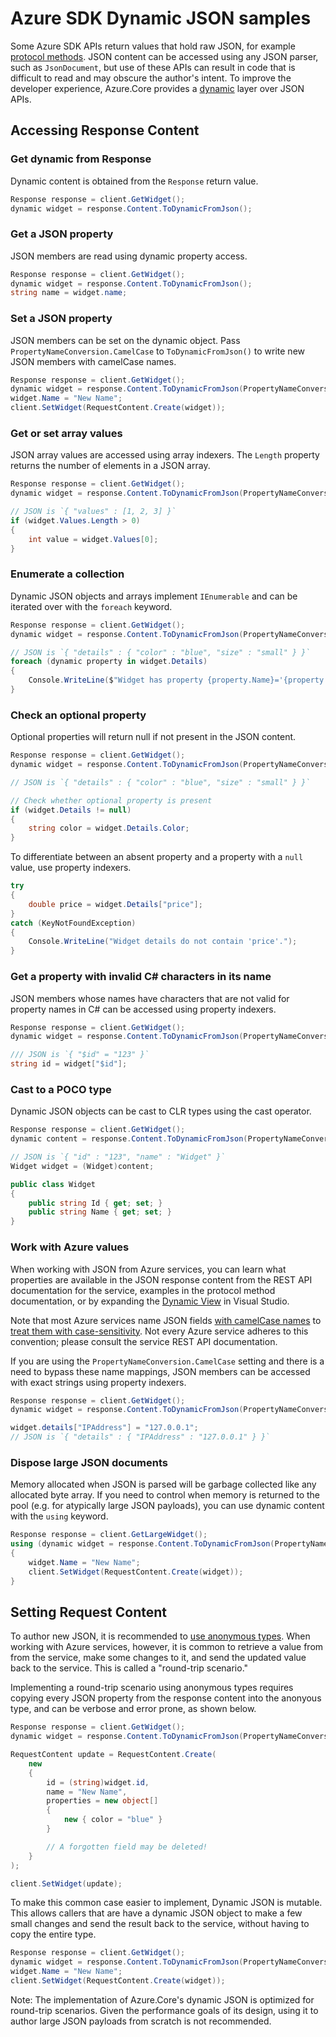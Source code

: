 # Azure SDK Dynamic JSON samples

Some Azure SDK APIs return values that hold raw JSON, for example [protocol methods](https://github.com/Azure/azure-sdk-for-net/blob/main/sdk/core/Azure.Core/samples/ProtocolMethods.md).  JSON content can be accessed using any JSON parser, such as `JsonDocument`, but use of these APIs can result in code that is difficult to read and may obscure the author's intent.  To improve the developer experience, Azure.Core provides a [dynamic](https://learn.microsoft.com/dotnet/csharp/advanced-topics/interop/using-type-dynamic) layer over JSON APIs.

## Accessing Response Content

### Get dynamic from Response

Dynamic content is obtained from the `Response` return value.

```C# Snippet:AzureCoreGetDynamicJson
Response response = client.GetWidget();
dynamic widget = response.Content.ToDynamicFromJson();
```

### Get a JSON property

JSON members are read using dynamic property access.

```C# Snippet:AzureCoreGetDynamicJsonProperty
Response response = client.GetWidget();
dynamic widget = response.Content.ToDynamicFromJson();
string name = widget.name;
```

### Set a JSON property

JSON members can be set on the dynamic object.  Pass `PropertyNameConversion.CamelCase` to `ToDynamicFromJson()` to write new JSON members with camelCase names.

```C# Snippet:AzureCoreSetDynamicJsonProperty
Response response = client.GetWidget();
dynamic widget = response.Content.ToDynamicFromJson(PropertyNameConversion.CamelCase);
widget.Name = "New Name";
client.SetWidget(RequestContent.Create(widget));
```

### Get or set array values

JSON array values are accessed using array indexers.  The `Length` property returns the number of elements in a JSON array.

```C# Snippet:AzureCoreGetDynamicJsonArrayValue
Response response = client.GetWidget();
dynamic widget = response.Content.ToDynamicFromJson(PropertyNameConversion.CamelCase);

// JSON is `{ "values" : [1, 2, 3] }`
if (widget.Values.Length > 0)
{
    int value = widget.Values[0];
}
```

### Enumerate a collection

Dynamic JSON objects and arrays implement `IEnumerable` and can be iterated over with the `foreach` keyword.

```C# Snippet:AzureCoreEnumerateDynamicJsonObject
Response response = client.GetWidget();
dynamic widget = response.Content.ToDynamicFromJson(PropertyNameConversion.CamelCase);

// JSON is `{ "details" : { "color" : "blue", "size" : "small" } }`
foreach (dynamic property in widget.Details)
{
    Console.WriteLine($"Widget has property {property.Name}='{property.Value}'.");
}
```

### Check an optional property

Optional properties will return null if not present in the JSON content.

```C# Snippet:AzureCoreGetDynamicJsonOptionalProperty
Response response = client.GetWidget();
dynamic widget = response.Content.ToDynamicFromJson(PropertyNameConversion.CamelCase);

// JSON is `{ "details" : { "color" : "blue", "size" : "small" } }`

// Check whether optional property is present
if (widget.Details != null)
{
    string color = widget.Details.Color;
}
```

To differentiate between an absent property and a property with a `null` value, use property indexers.

```C# Snippet:AzureCoreCheckPropertyNullOrAbsent
try
{
    double price = widget.Details["price"];
}
catch (KeyNotFoundException)
{
    Console.WriteLine("Widget details do not contain 'price'.");
}
```

### Get a property with invalid C# characters in its name

JSON members whose names have characters that are not valid for property names in C# can be accessed using property indexers.

```C# Snippet:AzureCoreGetDynamicPropertyInvalidCharacters
Response response = client.GetWidget();
dynamic widget = response.Content.ToDynamicFromJson(PropertyNameConversion.CamelCase);

/// JSON is `{ "$id" = "123" }`
string id = widget["$id"];
```

### Cast to a POCO type

Dynamic JSON objects can be cast to CLR types using the cast operator.

```C# Snippet:AzureCoreCastDynamicJsonToPOCO
Response response = client.GetWidget();
dynamic content = response.Content.ToDynamicFromJson(PropertyNameConversion.CamelCase);

// JSON is `{ "id" : "123", "name" : "Widget" }`
Widget widget = (Widget)content;
```

```C# Snippet:AzureCoreDynamicJsonPOCO
public class Widget
{
    public string Id { get; set; }
    public string Name { get; set; }
}
```

### Work with Azure values

When working with JSON from Azure services, you can learn what properties are available in the JSON response content from the REST API documentation for the service, examples in the protocol method documentation, or by expanding the [Dynamic View](https://learn.microsoft.com/visualstudio/debugger/watch-and-quickwatch-windows) in Visual Studio.

Note that most Azure services name JSON fields [with camelCase names](https://github.com/microsoft/api-guidelines/blob/vNext/azure/Guidelines.md#json-field-name-casing) to [treat them with case-sensitivity](https://github.com/microsoft/api-guidelines/blob/vNext/azure/Guidelines.md#json-field-names-case-sensitivity).  Not every Azure service adheres to this convention; please consult the service REST API documentation.

If you are using the `PropertyNameConversion.CamelCase` setting and there is a need to bypass these name mappings, JSON members can be accessed with exact strings using property indexers.

```C# Snippet:AzureCoreSetPropertyWithoutCaseMapping
Response response = client.GetWidget();
dynamic widget = response.Content.ToDynamicFromJson(PropertyNameConversion.CamelCase);

widget.details["IPAddress"] = "127.0.0.1";
// JSON is `{ "details" : { "IPAddress" : "127.0.0.1" } }`
```

### Dispose large JSON documents

Memory allocated when JSON is parsed will be garbage collected like any allocated byte array.
If you need to control when memory is returned to the pool (e.g. for atypically large JSON payloads), you can use dynamic content with the `using` keyword.

```C# Snippet:AzureCoreDisposeDynamicJson
Response response = client.GetLargeWidget();
using (dynamic widget = response.Content.ToDynamicFromJson(PropertyNameConversion.CamelCase))
{
    widget.Name = "New Name";
    client.SetWidget(RequestContent.Create(widget));
}
```

## Setting Request Content

To author new JSON, it is recommended to [use anonymous types](https://github.com/Azure/azure-sdk-for-net/blob/main/sdk/core/Azure.Core/samples/ProtocolMethods.md#2-create-and-send-a-request).  When working with Azure services, however, it is common to retrieve a value from from the service, make some changes to it, and send the updated value back to the service.  This is called a "round-trip scenario."

Implementing a round-trip scenario using anonymous types requires copying every JSON property from the response content into the anonyous type, and can be verbose and error prone, as shown below.

```C# Snippet:AzureCoreRoundTripAnonymousType
Response response = client.GetWidget();
dynamic widget = response.Content.ToDynamicFromJson(PropertyNameConversion.CamelCase);

RequestContent update = RequestContent.Create(
    new
    {
        id = (string)widget.id,
        name = "New Name",
        properties = new object[]
        {
            new { color = "blue" }
        }

        // A forgotten field may be deleted!
    }
);

client.SetWidget(update);
```

To make this common case easier to implement, Dynamic JSON is mutable.  This allows callers that are have a dynamic JSON object to make a few small changes and send the result back to the service, without having to copy the entire type.

```C# Snippet:AzureCoreRoundTripDynamicJson
Response response = client.GetWidget();
dynamic widget = response.Content.ToDynamicFromJson(PropertyNameConversion.CamelCase);
widget.Name = "New Name";
client.SetWidget(RequestContent.Create(widget));
```

Note: The implementation of Azure.Core's dynamic JSON is optimized for round-trip scenarios.  Given the performance goals of its design, using it to author large JSON payloads from scratch is not recommended.
